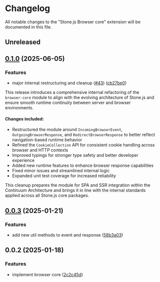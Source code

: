 # Changelog

All notable changes to the "Stone.js Browser core" extension will be documented in this file.

## Unreleased


## [0.1.0](https://github.com/stone-foundation/stone-js-browser-core/compare/v0.0.3...v0.1.0) (2025-06-05)


### Features

* major internal restructuring and cleanup ([#43](https://github.com/stone-foundation/stone-js-browser-core/issues/43)) ([cb27be0](https://github.com/stone-foundation/stone-js-browser-core/commit/cb27be08d105f8175759c59f313cfe1000c4a6a1))

This release introduces a comprehensive internal refactoring of the `browser-core` module to align with the evolving architecture of Stone.js and ensure smooth runtime continuity between server and browser environments.

#### Changes included:

* Restructured the module around `IncomingBrowserEvent`, `OutgoingBrowserResponse`, and `RedirectBrowserResponse` to better reflect navigation-based runtime behavior
* Refined the `CookieCollection` API for consistent cookie handling across browser and HTTP contexts
* Improved typings for stronger type safety and better developer experience
* Added new runtime features to enhance browser response capabilities
* Fixed minor issues and streamlined internal logic
* Expanded unit test coverage for increased reliability

This cleanup prepares the module for SPA and SSR integration within the Continuum Architecture and brings it in line with the internal standards applied across all Stone.js core packages.

## [0.0.3](https://github.com/stone-foundation/stone-js-browser-core/compare/v0.0.2...v0.0.3) (2025-01-21)


### Features

* add new util methods to event and response ([58b3a03](https://github.com/stone-foundation/stone-js-browser-core/commit/58b3a039142f6865ef6912ef058985d46f08d508))

## 0.0.2 (2025-01-18)


### Features

* implement browser core ([2c2c45d](https://github.com/stone-foundation/stone-js-browser-core/commit/2c2c45da7146109ea5ae39ff81ac0b60630dfeee))

